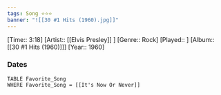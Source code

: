 ```yaml
---
tags: Song ⭐⭐⭐ 
banner: "![[30 #1 Hits (1960).jpg]]"
---
```

[Time:: 3:18]
[Artist:: [[Elvis Presley]] ]
[Genre:: Rock]
[Played:: ]
[Album:: [[30 #1 Hits (1960)]]]
[Year:: 1960]
### Dates
````dataview
TABLE Favorite_Song
WHERE Favorite_Song = [[It's Now Or Never]]
````